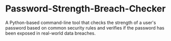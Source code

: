 # Password-Strength-Breach-Checker
A Python-based command-line tool that checks the strength of a user's password based on common security rules and verifies if the password has been exposed in real-world data breaches.
